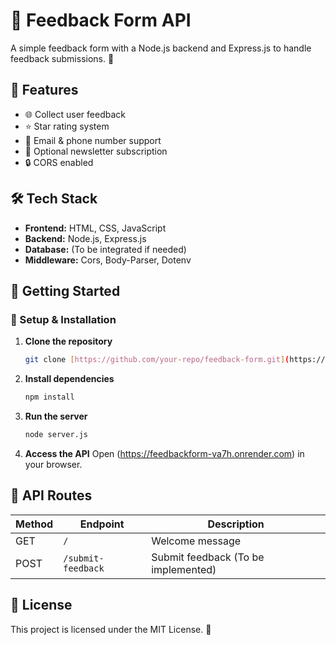 # 📢 Feedback Form API

A simple feedback form with a Node.js backend and Express.js to handle feedback submissions. 🚀

## 📌 Features
- 🌐 Collect user feedback
- ⭐ Star rating system
- 📧 Email & phone number support
- 📩 Optional newsletter subscription
- 🔒 CORS enabled

## 🛠 Tech Stack
- **Frontend:** HTML, CSS, JavaScript
- **Backend:** Node.js, Express.js
- **Database:** (To be integrated if needed)
- **Middleware:** Cors, Body-Parser, Dotenv

## 🚀 Getting Started

### 🔧 Setup & Installation
1. **Clone the repository**
   ```sh
   git clone [https://github.com/your-repo/feedback-form.git](https://github.com/ishwarya-18/Feedback_form)
   ```
2. **Install dependencies**
   ```sh
   npm install
   ```
3. **Run the server**
   ```sh
   node server.js
   ```
4. **Access the API**
   Open (https://feedbackform-va7h.onrender.com) in your browser.

## 🎯 API Routes
| Method | Endpoint  | Description |
|--------|----------|-------------|
| GET    | `/`      | Welcome message |
| POST   | `/submit-feedback` | Submit feedback (To be implemented) |

## 📜 License
This project is licensed under the MIT License. 📄

